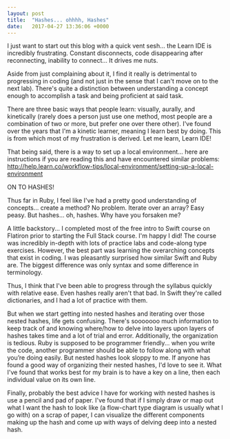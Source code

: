 ```yaml
---
layout: post
title:  "Hashes... ohhhh, Hashes"
date:   2017-04-27 13:36:06 +0000
---
```



I just want to start out this blog with a quick vent sesh...  the Learn IDE is incredibly frustrating.  Constant disconnects, code disappearing after reconnecting, inability to connect...  It drives me nuts.

Aside from just complaining about it, I find it really is detrimental to progressing in coding (and not just in the sense that I can't move on to the next lab).  There's quite a distinction between understanding a concept enough to accomplish a task and being proficient at said task.

There are three basic ways that people learn: visually, aurally, and kinetically (rarely does a person just use one method, most people are a combination of two or more, but prefer one over there other).  I've found over the years that I'm a kinetic learner, meaning I learn best by doing.  This is from which most of my frustration is derived.  Let me learn, Learn IDE!

That being said, there is a way to set up a local environment...  here are instructions if you are reading this and have encountered similar problems: http://help.learn.co/workflow-tips/local-environment/setting-up-a-local-environment

ON TO HASHES!

Thus far in Ruby, I feel like I've had a pretty good understanding of concepts...  create a method?  No problem.  Iterate over an array?  Easy peasy.  But hashes...  oh, hashes.  Why have you forsaken me?

A little backstory...  I completed most of the free intro to Swift course on Flatiron prior to starting the Full Stack course.  I'm happy I did!  The course was incredibly in-depth with lots of practice labs and code-along type exercises.  However, the best part was learning the overarching concepts that exist in coding.  I was pleasantly surprised how similar Swift and Ruby are.  The biggest difference was only syntax and some difference in terminology.

Thus, I think that I've been able to progress through the syllabus quickly with relative ease.  Even hashes really aren't that bad.  In Swift they're called dictionaries, and I had a lot of practice with them.

But when we start getting into nested hashes and iterating over those nested hashes, life gets confusing.  There's sooooooo much information to keep track of and knowing where/how to delve into layers upon layers of hashes takes time and a lot of trial and error.  Additionally, the organization is tedious.  Ruby is supposed to be programmer friendly...  when you write the code, another programmer should be able to follow along with what you’re doing easily.  But nested hashes look sloppy to me.  If anyone has found a good way of organizing their nested hashes, I'd love to see it.  What I've found that works best for my brain is to have a key on a line, then each individual value on its own line.

Finally, probably the best advice I have for working with nested hashes is use a pencil and pad of paper.  I've found that if I simply draw or map out what I want the hash to look like (a flow-chart type diagram is usually what I go with) on a scrap of paper, I can visualize the different components making up the hash and come up with ways of delving deep into a nested hash.


